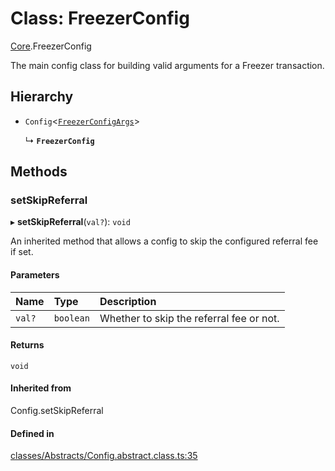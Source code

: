# Class: FreezerConfig

[Core](../modules/Core.md).FreezerConfig

The main config class for building valid arguments for a Freezer transaction.

## Hierarchy

- `Config`<[`FreezerConfigArgs`](../interfaces/Core.FreezerConfigArgs.md)\>

  ↳ **`FreezerConfig`**

## Methods

### setSkipReferral

▸ **setSkipReferral**(`val?`): `void`

An inherited method that allows a config to skip the configured referral fee if set.

#### Parameters

| Name | Type | Description |
| :------ | :------ | :------ |
| `val?` | `boolean` | Whether to skip the referral fee or not. |

#### Returns

`void`

#### Inherited from

Config.setSkipReferral

#### Defined in

[classes/Abstracts/Config.abstract.class.ts:35](https://github.com/SundaeSwap-finance/sundae-sdk/blob/main/packages/core/src/classes/Abstracts/Config.abstract.class.ts#L35)
